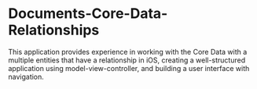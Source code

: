 # Documents-Core-Data-Relationships
This application provides experience in working with the Core Data with a multiple entities that have a relationship in iOS, creating a well-structured application using model-view-controller, and building a user interface with navigation.

